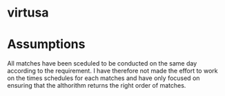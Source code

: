 # virtusa
Assumptions
===========
All matches have been sceduled to be conducted on the same day according to the requirement. I have therefore not made the effort to work on the times schedules for each matches and have only focused on ensuring that the althorithm returns the right order of matches.
